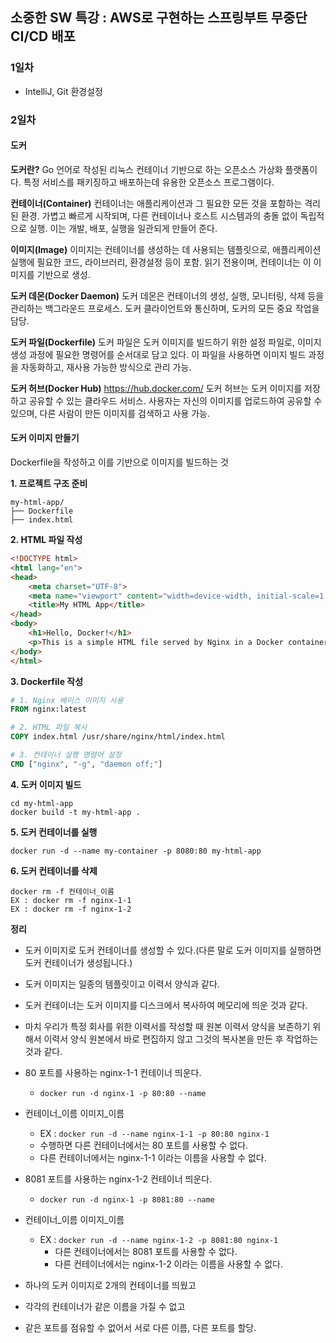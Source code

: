 ## 소중한 SW 특강 : AWS로 구현하는 스프링부트 무중단 CI/CD 배포

### 1일차
- IntelliJ, Git 환경설정

### 2일차
#### 도커
**도커란?**
Go 언어로 작성된 리눅스 컨테이너 기반으로 하는 오픈소스 가상화 플랫폼이다. 특정 서비스를 패키징하고 배포하는데 유용한 오픈소스 프로그램이다.

**컨테이너(Container)**
컨테이너는 애플리케이션과 그 필요한 모든 것을 포함하는 격리된 환경. 가볍고 빠르게 시작되며, 다른 컨테이너나 호스트 시스템과의 충돌 없이 독립적으로 실행. 이는 개발, 배포, 실행을 일관되게 만들어 준다.

**이미지(Image)**
이미지는 컨테이너를 생성하는 데 사용되는 템플릿으로, 애플리케이션 실행에 필요한 코드, 라이브러리, 환경설정 등이 포함. 읽기 전용이며, 컨테이너는 이 이미지를 기반으로 생성.

**도커 데몬(Docker Daemon)**
도커 데몬은 컨테이너의 생성, 실행, 모니터링, 삭제 등을 관리하는 백그라운드 프로세스. 도커 클라이언트와 통신하며, 도커의 모든 중요 작업을 담당.

**도커 파일(Dockerfile)**
도커 파일은 도커 이미지를 빌드하기 위한 설정 파일로, 이미지 생성 과정에 필요한 명령어를 순서대로 담고 있다. 이 파일을 사용하면 이미지 빌드 과정을 자동화하고, 재사용 가능한 방식으로 관리 가능.

**도커 허브(Docker Hub)**
https://hub.docker.com/
도커 허브는 도커 이미지를 저장하고 공유할 수 있는 클라우드 서비스. 사용자는 자신의 이미지를 업로드하여 공유할 수 있으며, 다른 사람이 만든 이미지를 검색하고 사용 가능.

#### 도커 이미지 만들기
Dockerfile을 작성하고 이를 기반으로 이미지를 빌드하는 것

**1. 프로젝트 구조 준비**
```
my-html-app/
├── Dockerfile
├── index.html
```
**2. HTML 파일 작성**
```html
<!DOCTYPE html>
<html lang="en">
<head>
    <meta charset="UTF-8">
    <meta name="viewport" content="width=device-width, initial-scale=1.0">
    <title>My HTML App</title>
</head>
<body>
    <h1>Hello, Docker!</h1>
    <p>This is a simple HTML file served by Nginx in a Docker container.</p>
</body>
</html>
```

**3. Dockerfile 작성**
```Dockerfile
# 1. Nginx 베이스 이미지 사용
FROM nginx:latest

# 2. HTML 파일 복사
COPY index.html /usr/share/nginx/html/index.html

# 3. 컨테이너 실행 명령어 설정
CMD ["nginx", "-g", "daemon off;"]

```

**4. 도커 이미지 빌드**
```
cd my-html-app
docker build -t my-html-app .
```

**5. 도커 컨테이너를 실행**
```
docker run -d --name my-container -p 8080:80 my-html-app
```

**6. 도커 컨테이너를 삭제**
```
docker rm -f 컨테이너_이름
EX : docker rm -f nginx-1-1
EX : docker rm -f nginx-1-2
```

**정리**
- 도커 이미지로 도커 컨테이너를 생성할 수 있다.(다른 말로 도커 이미지를 실행하면 도커 컨테이너가 생성됩니다.)
- 도커 이미지는 일종의 템플릿이고 이력서 양식과 같다.
- 도커 컨테이너는 도커 이미지를 디스크에서 복사하여 메모리에 띄운 것과 같다.

- 마치 우리가 특정 회사를 위한 이력서를 작성할 때 원본 이력서 양식을 보존하기 위해서 이력서 양식 원본에서 바로 편집하지 않고 그것의 복사본을 만든 후 작업하는 것과 같다. 
- 80 포트를 사용하는 nginx-1-1 컨테이너 띄운다.
    - `docker run -d nginx-1 -p 80:80 --name`
- 컨테이너_이름 이미지_이름
    - EX : `docker run -d --name nginx-1-1 -p 80:80 nginx-1`
    - 수행하면 다른 컨테이너에서는 80 포트를 사용할 수 없다.
    - 다른 컨테이너에서는 nginx-1-1 이라는 이름을 사용할 수 없다.

- 8081 포트를 사용하는 nginx-1-2 컨테이너 띄운다.
    - `docker run -d nginx-1 -p 8081:80 --name`
-  컨테이너_이름 이미지_이름
    - EX : `docker run -d --name nginx-1-2 -p 8081:80 nginx-1`
      - 다른 컨테이너에서는 8081 포트를 사용할 수 없다.
      - 다른 컨테이너에서는 nginx-1-2 이라는 이름을 사용할 수 없다.

- 하나의 도커 이미지로 2개의 컨테이너를 띄웠고
- 각각의 컨테이너가 같은 이름을 가질 수 없고
- 같은 포트를 점유할 수 없어서 서로 다른 이름, 다른 포트를 할당.




